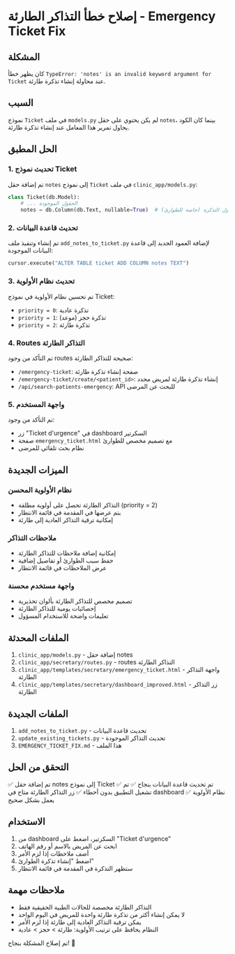 # إصلاح خطأ التذاكر الطارئة - Emergency Ticket Fix

## المشكلة
كان يظهر خطأ `TypeError: 'notes' is an invalid keyword argument for Ticket` عند محاولة إنشاء تذكرة طارئة.

## السبب
نموذج `Ticket` في ملف `models.py` لم يكن يحتوي على حقل `notes`، بينما كان الكود يحاول تمرير هذا المعامل عند إنشاء تذكرة طارئة.

## الحل المطبق

### 1. تحديث نموذج Ticket
تم إضافة حقل `notes` إلى نموذج `Ticket` في ملف `clinic_app/models.py`:

```python
class Ticket(db.Model):
    # ... الحقول الموجودة
    notes = db.Column(db.Text, nullable=True)  # ملاحظات حول التذكرة (خاصة للطوارئ)
```

### 2. تحديث قاعدة البيانات
تم إنشاء وتنفيذ ملف `add_notes_to_ticket.py` لإضافة العمود الجديد إلى قاعدة البيانات الموجودة:

```python
cursor.execute("ALTER TABLE ticket ADD COLUMN notes TEXT")
```

### 3. تحديث نظام الأولوية
تم تحسين نظام الأولوية في نموذج Ticket:
- `priority = 0`: تذكرة عادية
- `priority = 1`: تذكرة حجز (موعد)
- `priority = 2`: تذكرة طارئة

### 4. Routes التذاكر الطارئة
تم التأكد من وجود routes صحيحة للتذاكر الطارئة:
- `/emergency-ticket`: صفحة إنشاء تذكرة طارئة
- `/emergency-ticket/create/<patient_id>`: إنشاء تذكرة طارئة لمريض محدد
- `/api/search-patients-emergency`: API للبحث عن المرضى

### 5. واجهة المستخدم
تم التأكد من وجود:
- زر "Ticket d'urgence" في dashboard السكرتير
- صفحة `emergency_ticket.html` مع تصميم مخصص للطوارئ
- نظام بحث تلقائي للمرضى

## الميزات الجديدة

### نظام الأولوية المحسن
- التذاكر الطارئة تحصل على أولوية مطلقة (priority = 2)
- يتم عرضها في المقدمة في قائمة الانتظار
- إمكانية ترقية التذاكر العادية إلى طارئة

### ملاحظات التذاكر
- إمكانية إضافة ملاحظات للتذاكر الطارئة
- حفظ سبب الطوارئ أو تفاصيل إضافية
- عرض الملاحظات في قائمة الانتظار

### واجهة مستخدم محسنة
- تصميم مخصص للتذاكر الطارئة بألوان تحذيرية
- إحصائيات يومية للتذاكر الطارئة
- تعليمات واضحة للاستخدام المسؤول

## الملفات المحدثة
1. `clinic_app/models.py` - إضافة حقل notes
2. `clinic_app/secretary/routes.py` - routes التذاكر الطارئة
3. `clinic_app/templates/secretary/emergency_ticket.html` - واجهة التذاكر الطارئة
4. `clinic_app/templates/secretary/dashboard_improved.html` - زر التذاكر الطارئة

## الملفات الجديدة
1. `add_notes_to_ticket.py` - تحديث قاعدة البيانات
2. `update_existing_tickets.py` - تحديث التذاكر الموجودة
3. `EMERGENCY_TICKET_FIX.md` - هذا الملف

## التحقق من الحل
✅ تم إضافة حقل notes إلى نموذج Ticket
✅ تم تحديث قاعدة البيانات بنجاح
✅ تم تشغيل التطبيق بدون أخطاء
✅ زر التذاكر الطارئة متاح في dashboard
✅ نظام الأولوية يعمل بشكل صحيح

## الاستخدام
1. من dashboard السكرتير، اضغط على "Ticket d'urgence"
2. ابحث عن المريض بالاسم أو رقم الهاتف
3. أضف ملاحظات إذا لزم الأمر
4. اضغط "إنشاء تذكرة الطوارئ"
5. ستظهر التذكرة في المقدمة في قائمة الانتظار

## ملاحظات مهمة
- التذاكر الطارئة مخصصة للحالات الطبية الحقيقية فقط
- لا يمكن إنشاء أكثر من تذكرة طارئة واحدة للمريض في اليوم الواحد
- يمكن ترقية التذاكر العادية إلى طارئة إذا لزم الأمر
- النظام يحافظ على ترتيب الأولوية: طارئة > حجز > عادية

تم إصلاح المشكلة بنجاح! 🎉